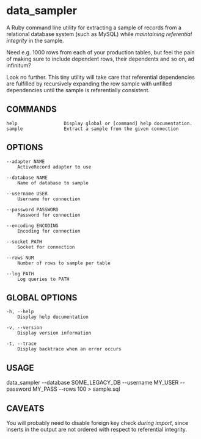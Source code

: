 data_sampler
============

A Ruby command line utility for extracting a sample of records from a relational 
database system (such as MySQL) while *maintaining referential integrity* in the sample. 

Need e.g. 1000 rows from each of your production tables, but feel the pain of making 
sure to include dependent rows, their dependents and so on, ad infinitum?

Look no further. This tiny utility will take care that referential dependencies are
fulfilled by recursively expanding the row sample with unfilled dependencies until
the sample is referentially consistent.

COMMANDS
--------

    help                 Display global or [command] help documentation.
    sample               Extract a sample from the given connection

OPTIONS
-------

    --adapter NAME
        ActiveRecord adapter to use

    --database NAME
        Name of database to sample

    --username USER
        Username for connection

    --password PASSWORD
        Password for connection

    --encoding ENCODING
        Encoding for connection

    --socket PATH
        Socket for connection

    --rows NUM
        Number of rows to sample per table

    --log PATH
        Log queries to PATH

GLOBAL OPTIONS
--------------

    -h, --help
        Display help documentation

    -v, --version
        Display version information

    -t, --trace
        Display backtrace when an error occurs

USAGE
-----

  data_sampler --database SOME_LEGACY_DB --username MY_USER --password MY_PASS --rows 100 > sample.sql

CAVEATS
-------

You will probably need to disable foreign key check *during import*, since inserts in 
the output are not ordered with respect to referential integrity.
